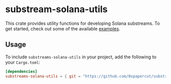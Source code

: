 # substream-solana-utils

This crate provides utility functions for developing Solana substreams. To get started, check out some of the available [examples](./examples/).

## Usage
To include `substreams-solana-utils` in your project, add the following to your `Cargo.toml`:


```toml
[dependencies]
substreams-solana-utils = { git = "https://github.com/0xpapercut/substreams-solana-utils", tag = "v2.0.2" }
```
